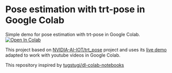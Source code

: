 # Pose estimation with trt-pose in Google Colab

Simple demo for pose estimation with trt-pose in Google Colab. [![Open In Colab](https://colab.research.google.com/assets/colab-badge.svg)](https://colab.research.google.com/github/hfnvbh/colab-trt-pose/blob/master/trt-pose.ipynb)

This project based on [NVIDIA-AI-IOT/trt_pose](https://github.com/NVIDIA-AI-IOT/trt_pose) project and uses its [live demo](https://github.com/NVIDIA-AI-IOT/trt_pose/blob/master/tasks/human_pose/live_demo.ipynb) adapted to work with youtube videos in Google Colab.

This repository inspired by [tugstugi/dl-colab-notebooks](https://github.com/tugstugi/dl-colab-notebooks)
